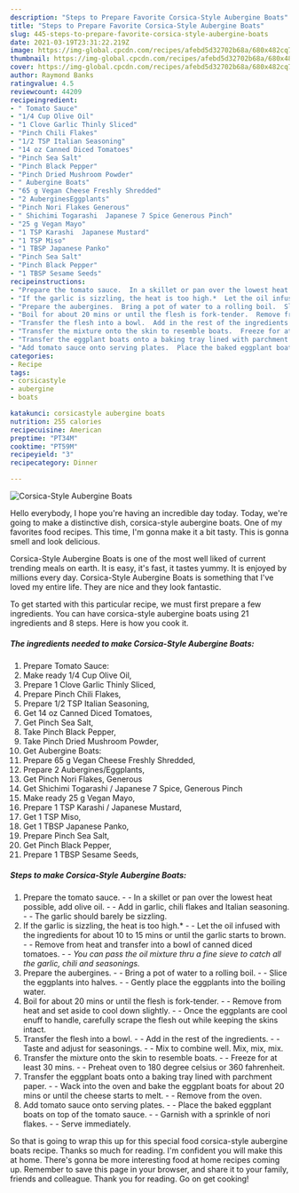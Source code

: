 ```yaml
---
description: "Steps to Prepare Favorite Corsica-Style Aubergine Boats"
title: "Steps to Prepare Favorite Corsica-Style Aubergine Boats"
slug: 445-steps-to-prepare-favorite-corsica-style-aubergine-boats
date: 2021-03-19T23:31:22.219Z
image: https://img-global.cpcdn.com/recipes/afebd5d32702b68a/680x482cq70/corsica-style-aubergine-boats-recipe-main-photo.jpg
thumbnail: https://img-global.cpcdn.com/recipes/afebd5d32702b68a/680x482cq70/corsica-style-aubergine-boats-recipe-main-photo.jpg
cover: https://img-global.cpcdn.com/recipes/afebd5d32702b68a/680x482cq70/corsica-style-aubergine-boats-recipe-main-photo.jpg
author: Raymond Banks
ratingvalue: 4.5
reviewcount: 44209
recipeingredient:
- " Tomato Sauce"
- "1/4 Cup Olive Oil"
- "1 Clove Garlic Thinly Sliced"
- "Pinch Chili Flakes"
- "1/2 TSP Italian Seasoning"
- "14 oz Canned Diced Tomatoes"
- "Pinch Sea Salt"
- "Pinch Black Pepper"
- "Pinch Dried Mushroom Powder"
- " Aubergine Boats"
- "65 g Vegan Cheese Freshly Shredded"
- "2 AuberginesEggplants"
- "Pinch Nori Flakes Generous"
- " Shichimi Togarashi  Japanese 7 Spice Generous Pinch"
- "25 g Vegan Mayo"
- "1 TSP Karashi  Japanese Mustard"
- "1 TSP Miso"
- "1 TBSP Japanese Panko"
- "Pinch Sea Salt"
- "Pinch Black Pepper"
- "1 TBSP Sesame Seeds"
recipeinstructions:
- "Prepare the tomato sauce.  In a skillet or pan over the lowest heat possible, add olive oil.  Add in garlic, chili flakes and Italian seasoning.  The garlic should barely be sizzling."
- "If the garlic is sizzling, the heat is too high.*  Let the oil infused with the ingredients for about 10 to 15 mins or until the garlic starts to brown.  Remove from heat and transfer into a bowl of canned diced tomatoes.  *You can pass the oil mixture thru a fine sieve to catch all the garlic, chili and seasonings.*"
- "Prepare the aubergines.  Bring a pot of water to a rolling boil.  Slice the eggplants into halves.  Gently place the eggplants into the boiling water."
- "Boil for about 20 mins or until the flesh is fork-tender.  Remove from heat and set aside to cool down slightly.  Once the eggplants are cool enuff to handle, carefully scrape the flesh out while keeping the skins intact."
- "Transfer the flesh into a bowl.  Add in the rest of the ingredients.  Taste and adjust for seasonings.  Mix to combine well. Mix, mix, mix."
- "Transfer the mixture onto the skin to resemble boats.  Freeze for at least 30 mins.  Preheat oven to 180 degree celsius or 360 fahrenheit."
- "Transfer the eggplant boats onto a baking tray lined with parchment paper.  Wack into the oven and bake the eggplant boats for about 20 mins or until the cheese starts to melt.  Remove from the oven."
- "Add tomato sauce onto serving plates.  Place the baked eggplant boats on top of the tomato sauce.  Garnish with a sprinkle of nori flakes.  Serve immediately."
categories:
- Recipe
tags:
- corsicastyle
- aubergine
- boats

katakunci: corsicastyle aubergine boats 
nutrition: 255 calories
recipecuisine: American
preptime: "PT34M"
cooktime: "PT59M"
recipeyield: "3"
recipecategory: Dinner

---
```



![Corsica-Style Aubergine Boats](https://img-global.cpcdn.com/recipes/afebd5d32702b68a/680x482cq70/corsica-style-aubergine-boats-recipe-main-photo.jpg)

Hello everybody, I hope you're having an incredible day today. Today, we're going to make a distinctive dish, corsica-style aubergine boats. One of my favorites food recipes. This time, I'm gonna make it a bit tasty. This is gonna smell and look delicious.



Corsica-Style Aubergine Boats is one of the most well liked of current trending meals on earth. It is easy, it's fast, it tastes yummy. It is enjoyed by millions every day. Corsica-Style Aubergine Boats is something that I've loved my entire life. They are nice and they look fantastic.


To get started with this particular recipe, we must first prepare a few ingredients. You can have corsica-style aubergine boats using 21 ingredients and 8 steps. Here is how you cook it.

<!--inarticleads1-->

##### The ingredients needed to make Corsica-Style Aubergine Boats:

1. Prepare  Tomato Sauce:
1. Make ready 1/4 Cup Olive Oil,
1. Prepare 1 Clove Garlic Thinly Sliced,
1. Prepare Pinch Chili Flakes,
1. Prepare 1/2 TSP Italian Seasoning,
1. Get 14 oz Canned Diced Tomatoes,
1. Get Pinch Sea Salt,
1. Take Pinch Black Pepper,
1. Take Pinch Dried Mushroom Powder,
1. Get  Aubergine Boats:
1. Prepare 65 g Vegan Cheese Freshly Shredded,
1. Prepare 2 Aubergines/Eggplants,
1. Get Pinch Nori Flakes, Generous
1. Get  Shichimi Togarashi / Japanese 7 Spice, Generous Pinch
1. Make ready 25 g Vegan Mayo,
1. Prepare 1 TSP Karashi / Japanese Mustard,
1. Get 1 TSP Miso,
1. Get 1 TBSP Japanese Panko,
1. Prepare Pinch Sea Salt,
1. Get Pinch Black Pepper,
1. Prepare 1 TBSP Sesame Seeds,




<!--inarticleads2-->

##### Steps to make Corsica-Style Aubergine Boats:

1. Prepare the tomato sauce. -  - In a skillet or pan over the lowest heat possible, add olive oil. -  - Add in garlic, chili flakes and Italian seasoning. -  - The garlic should barely be sizzling.
1. If the garlic is sizzling, the heat is too high.* -  - Let the oil infused with the ingredients for about 10 to 15 mins or until the garlic starts to brown. -  - Remove from heat and transfer into a bowl of canned diced tomatoes. -  - *You can pass the oil mixture thru a fine sieve to catch all the garlic, chili and seasonings.*
1. Prepare the aubergines. -  - Bring a pot of water to a rolling boil. -  - Slice the eggplants into halves. -  - Gently place the eggplants into the boiling water.
1. Boil for about 20 mins or until the flesh is fork-tender. -  - Remove from heat and set aside to cool down slightly. -  - Once the eggplants are cool enuff to handle, carefully scrape the flesh out while keeping the skins intact.
1. Transfer the flesh into a bowl. -  - Add in the rest of the ingredients. -  - Taste and adjust for seasonings. -  - Mix to combine well. Mix, mix, mix.
1. Transfer the mixture onto the skin to resemble boats. -  - Freeze for at least 30 mins. -  - Preheat oven to 180 degree celsius or 360 fahrenheit.
1. Transfer the eggplant boats onto a baking tray lined with parchment paper. -  - Wack into the oven and bake the eggplant boats for about 20 mins or until the cheese starts to melt. -  - Remove from the oven.
1. Add tomato sauce onto serving plates. -  - Place the baked eggplant boats on top of the tomato sauce. -  - Garnish with a sprinkle of nori flakes. -  - Serve immediately.




So that is going to wrap this up for this special food corsica-style aubergine boats recipe. Thanks so much for reading. I'm confident you will make this at home. There's gonna be more interesting food at home recipes coming up. Remember to save this page in your browser, and share it to your family, friends and colleague. Thank you for reading. Go on get cooking!

